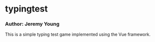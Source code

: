 # typingtest

### Author: Jeremy Young

This is a simple typing test game implemented using the Vue framework. 

